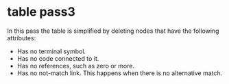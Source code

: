 # table pass3

In this pass the table is simplified by deleting nodes that have the following attributes:
* Has no terminal symbol.
* Has no code connected to it.
* Has no references, such as zero or more.
* Has no not-match link. This happens when there is no alternative match.
